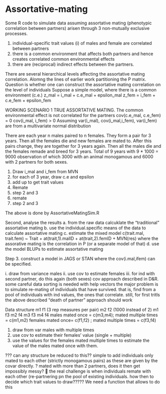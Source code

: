 # Assortative-mating

Some R code to simulate data assuming assortative mating (phenotypic correlation between partners) arisen through 3 non-mutually exclusive processes.
1. individual-specific trait values (i) of males and female are correlated between partners
2. there is a common environment that affects both partners and hence creates correlated common environmental effects
3. there are (reciprocal) indirect effects between the partners. 

There are several hierarchical levels affecting the assortative mating correlation. Alomng the lines of earlier work partitioning the P matrix. 
Question is whether one can construct the assortative mating correlation on the level of individuals 
Suppose a simple model, where there is a common environment (c.e.)
z_mal = i_mal + c.e_mal + epsilon_mal
z_fem = i_fem + c.e_fem + epsilon_fem

WORKING SCENARIO 1
TRUE ASSORTATIVE MATING. The common environmental effect is not correlated for the partners cov(c.e_mal, c.e_fem) = 0
cov(i_mal, i_fem) > 0
Assuming var(i_mal), cov(i_mal,i_fem), var(i_fem) are from a multivariate normal distribution

There are each year n males paired to n females. They form a pair for 3 years. Then all the females die and new females are mated to. After this pairs change, they are together for 3 years again. Then all the males die and the females remade and breed for 3 years. 
Total of 9 years with 9 * 1000 = 9000 observation of which 3000 with an animal monogamous and 6000 with 2 partners for both sexes.
1.	Draw i_mal and i_fem from MVN
2.	for each of 3 year, draw c.e and epsilon 
3.	add up to get trait values
4.	Remate
5.	step 2 and 3
6.	remate
7.	step 2 and 3

The above is done by AssortativeMatingSim.R

Second, analyse the results
a.	from the raw data calcuklate the “traditional” assortative mating
b.	use the individual.specific means of the data to calculate assortative mating
c.	estimate the mixed model
c(trait.mal, trait.fem) ~ Trait + at(trait,1).malID + at(trait,2).femID  + MVN(res)
where the assorative mating is the correlation in P (or a separate model of that)
d.	use the model BLUPs to estimate assortative mating

Step 3.	construct a model in JAGS or STAN where the cov(i.mal,ifem) can be specified.

i.	draw from variance males
ii.	use cov to estimate females
iii.	for ind with second partner, do this again (both sexes)
cov approach described in D&R.
some careful data sorting is needed with help vectors
the major problem is to simulate re-mating of individuals that have survived. that is, find from a pool of individuals with ind values, the ones that correlate. still, for first tritls the above described “death of partner” approach should work

Data structure
m1	f1	(3 rep measures per pair)
m2	f2	(1000 instead of 2)
m1	f3
m2	f4
m3	f3
m4	f4
males mated once = c(m3,m4); mated multiple times = c(m1,m2)
females mated once= c(f1,f2) ; mated multiple times = c(f3,f4)
1.	draw from var males with multiple times
2.	use cov to estimate their females’ value (single + multiple)
3.	use the values for the females mated multiple times to estimate the value of the males mated once with them.

??? can any structure be reduced to this?? simple to add individuals only mated to each other (strictly monogamous pairs) as these are given by the covar directly.
? mated with more than 2 partners, does it then get impossibly messy?
 the real challenge is when individuals remate with each other (re-partnering pn the pool of existing individuals. how then to decide which trait values to draw????? We need a function that allows to do this
